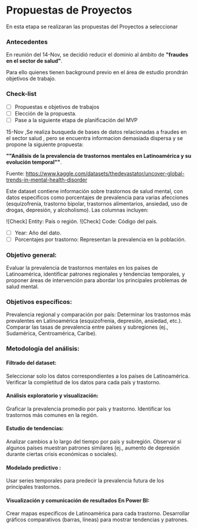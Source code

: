 # Propuestas de Proyectos

En esta etapa se realizaran las propuestas del Proyectos a seleccionar

### Antecedentes

En reunión del 14-Nov, se decidió reducir el dominio al ámbito de **"fraudes en el sector de salud"**.

Para ello quienes tienen background previo en el área de estudio prondrán objetivos de trabajo.

### Check-list

- [ ] Propuestas e objetivos de trabajos
- [ ] Elección de la propuesta.
- [ ] Pase a la siguiente etapa de planificación del MVP

15-Nov ,Se realiza busqueda de bases de datos relacionadas a fraudes en el sector salud , pero se encuentra informacion demasiada dispersa y se propone la siguiente propuesta: 

**""Análisis de la prevalencia de trastornos mentales en Latinoamérica y su evolución temporal""**.

Fuente: https://www.kaggle.com/datasets/thedevastator/uncover-global-trends-in-mental-health-disorder

Este dataset contiene información sobre trastornos de salud mental, con datos específicos como porcentajes de prevalencia para varias afecciones (esquizofrenia, trastorno bipolar, trastornos alimentarios, ansiedad, uso de drogas, depresión, y alcoholismo). Las columnas incluyen:

![Check] Entity: País o región.
![Check] Code: Código del país.
- [ ] Year: Año del dato.
- [ ] Porcentajes por trastorno: Representan la prevalencia en la población.

### Objetivo general:

Evaluar la prevalencia de trastornos mentales en los países de Latinoamérica, identificar patrones regionales y tendencias temporales, y proponer áreas de intervención para abordar los principales problemas de salud mental.

### Objetivos específicos:

Prevalencia regional y comparación por país:
Determinar los trastornos más prevalentes en Latinoamérica (esquizofrenia, depresión, ansiedad, etc.).
Comparar las tasas de prevalencia entre países y subregiones (ej., Sudamérica, Centroamérica, Caribe).

### Metodología del análisis:

#### Filtrado del dataset:
Seleccionar solo los datos correspondientes a los países de Latinoamérica.
Verificar la completitud de los datos para cada país y trastorno.

#### Análisis exploratorio y visualización:
Graficar la prevalencia promedio por país y trastorno.
Identificar los trastornos más comunes en la región.

#### Estudio de tendencias:
Analizar cambios a lo largo del tiempo por país y subregión.
Observar si algunos países muestran patrones similares (ej., aumento de depresión durante ciertas crisis económicas o sociales).

#### Modelado predictivo :
Usar series temporales para predecir la prevalencia futura de los principales trastornos.

#### Visualización y comunicación de resultados En Power BI:
Crear mapas específicos de Latinoamérica para cada trastorno.
Desarrollar gráficos comparativos (barras, líneas) para mostrar tendencias y patrones.



